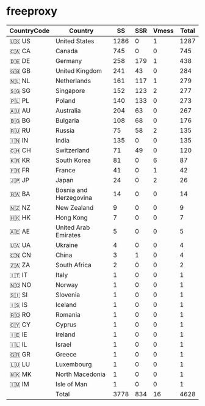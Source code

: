# freeproxy

|CountryCode|Country|SS|SSR|Vmess|Total|
|  ----  | ----  |  ----  | ----  |  ----  | ----  |
|🇺🇸 US|United States|1286|0|1|1287|
|🇨🇦 CA|Canada|745|0|0|745|
|🇩🇪 DE|Germany|258|179|1|438|
|🇬🇧 GB|United Kingdom|241|43|0|284|
|🇳🇱 NL|Netherlands|161|117|1|279|
|🇸🇬 SG|Singapore|152|123|2|277|
|🇵🇱 PL|Poland|140|133|0|273|
|🇦🇺 AU|Australia|204|63|0|267|
|🇧🇬 BG|Bulgaria|108|68|0|176|
|🇷🇺 RU|Russia|75|58|2|135|
|🇮🇳 IN|India|135|0|0|135|
|🇨🇭 CH|Switzerland|71|49|0|120|
|🇰🇷 KR|South Korea|81|0|6|87|
|🇫🇷 FR|France|41|0|1|42|
|🇯🇵 JP|Japan|24|0|2|26|
|🇧🇦 BA|Bosnia and Herzegovina|14|0|0|14|
|🇳🇿 NZ|New Zealand|9|0|0|9|
|🇭🇰 HK|Hong Kong|7|0|0|7|
|🇦🇪 AE|United Arab Emirates|5|0|0|5|
|🇺🇦 UA|Ukraine|4|0|0|4|
|🇨🇳 CN|China|3|1|0|4|
|🇿🇦 ZA|South Africa|2|0|0|2|
|🇮🇹 IT|Italy|1|0|0|1|
|🇳🇴 NO|Norway|1|0|0|1|
|🇸🇮 SI|Slovenia|1|0|0|1|
|🇮🇸 IS|Iceland|1|0|0|1|
|🇷🇴 RO|Romania|1|0|0|1|
|🇨🇾 CY|Cyprus|1|0|0|1|
|🇮🇪 IE|Ireland|1|0|0|1|
|🇮🇱 IL|Israel|1|0|0|1|
|🇬🇷 GR|Greece|1|0|0|1|
|🇱🇺 LU|Luxembourg|1|0|0|1|
|🇲🇰 MK|North Macedonia|1|0|0|1|
|🇮🇲 IM|Isle of Man|1|0|0|1|
||Total|3778|834|16|4628|
